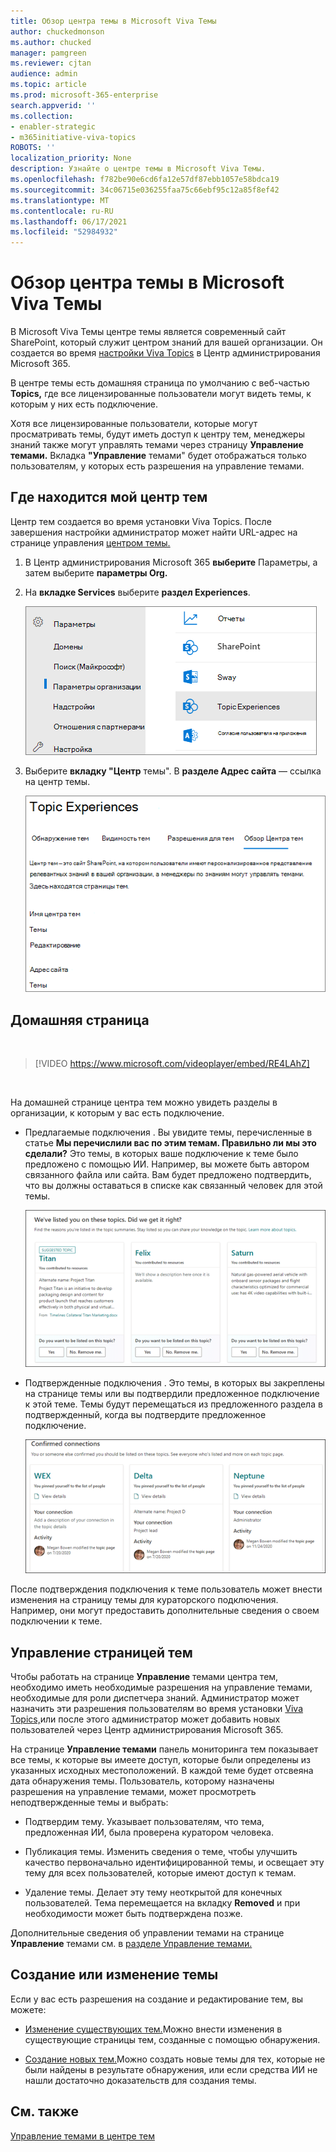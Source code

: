 ```yaml
---
title: Обзор центра темы в Microsoft Viva Темы
author: chuckedmonson
ms.author: chucked
manager: pamgreen
ms.reviewer: cjtan
audience: admin
ms.topic: article
ms.prod: microsoft-365-enterprise
search.appverid: ''
ms.collection:
- enabler-strategic
- m365initiative-viva-topics
ROBOTS: ''
localization_priority: None
description: Узнайте о центре темы в Microsoft Viva Темы.
ms.openlocfilehash: f782be90e6cd6fa12e57df87ebb1057e58bdca19
ms.sourcegitcommit: 34c06715e036255faa75c66ebf95c12a85f8ef42
ms.translationtype: MT
ms.contentlocale: ru-RU
ms.lasthandoff: 06/17/2021
ms.locfileid: "52984932"
---
```

# <a name="topic-center-overview-in-microsoft-viva-topics"></a>Обзор центра темы в Microsoft Viva Темы

В Microsoft Viva Темы центре темы является современный сайт SharePoint, который служит центром знаний для вашей организации. Он создается во время [настройки Viva Topics](set-up-topic-experiences.md) в Центр администрирования Microsoft 365.

В центре темы есть домашняя страница по умолчанию с веб-частью **Topics,** где все лицензированные пользователи могут видеть темы, к которым у них есть подключение. 

Хотя все лицензированные пользователи, которые могут просматривать темы, будут иметь доступ к центру тем, менеджеры знаний также могут управлять темами через страницу **Управление темами.** Вкладка **"Управление** темами" будет отображаться только пользователям, у которых есть разрешения на управление темами. 

## <a name="where-is-my-topic-center"></a>Где находится мой центр тем

Центр тем создается во время установки Viva Topics. После завершения настройки администратор может найти URL-адрес на странице управления [центром темы.](./topic-experiences-administration.md#to-access-topics-management-settings)


1. В Центр администрирования Microsoft 365 **выберите** Параметры, а затем выберите **параметры Org.**
2. На **вкладке Services** выберите **раздел Experiences**.

    ![Подключение к знаниям](../media/admin-org-knowledge-options-completed.png) 

3. Выберите **вкладку "Центр** темы". В **разделе Адрес сайта** — ссылка на центр темы.

    ![параметры знаний и сетей](../media/knowledge-network-settings-topic-center.png) 



## <a name="home-page"></a>Домашняя страница

</br>

> [!VIDEO https://www.microsoft.com/videoplayer/embed/RE4LAhZ]  

</br>


На домашней странице центра тем можно увидеть разделы в организации, к которым у вас есть подключение.

- Предлагаемые подключения . Вы увидите темы, перечисленные в статье **Мы перечислили вас по этим темам. Правильно ли мы это сделали?** Это темы, в которых ваше подключение к теме было предложено с помощью ИИ. Например, вы можете быть автором связанного файла или сайта. Вам будет предложено подтвердить, что вы должны оставаться в списке как связанный человек для этой темы.

   ![Предлагаемые подключения](../media/knowledge-management/my-topics.png) 
 
- Подтвержденные подключения . Это темы, в которых вы закреплены на странице темы или вы подтвердили предложенное подключение к этой теме. Темы будут перемещаться из предложенного раздела в подтвержденный, когда вы подтвердите предложенное подключение.
 
   ![Подтвержденные темы](../media/knowledge-management/my-topics-confirmed.png) 

После подтверждения подключения к теме пользователь может внести изменения на страницу темы для кураторского подключения. Например, они могут предоставить дополнительные сведения о своем подключении к теме.


## <a name="manage-topics-page"></a>Управление страницей тем

Чтобы работать на странице **Управление** темами центра тем, необходимо иметь необходимые разрешения на управление темами, необходимые для роли диспетчера знаний. Администратор может назначить эти разрешения пользователям во время установки [Viva Topics,](set-up-topic-experiences.md)или после этого администратор может добавить новых пользователей через Центр администрирования Microsoft 365. [](topic-experiences-knowledge-rules.md)

На странице **Управление темами** панель мониторинга тем показывает все темы, к которые вы имеете доступ, которые были определены из указанных исходных местоположений. В каждой теме будет отсвеяна дата обнаружения темы. Пользователь, которому назначены разрешения на управление темами, может просмотреть неподтвержденные темы и выбрать:

- Подтвердим тему. Указывает пользователям, что тема, предложенная ИИ, была проверена куратором человека.

- Публикация темы. Изменить сведения о теме, чтобы улучшить качество первоначально идентифицированной темы, и освещает эту тему для всех пользователей, которые имеют доступ к темам.
 
- Удаление темы. Делает эту тему неоткрытой для конечных пользователей. Тема перемещается на вкладку **Removed** и при необходимости может быть подтверждена позже. 

Дополнительные сведения об управлении темами на странице **Управление** темами см. в [разделе Управление темами.](manage-topics.md)

## <a name="create-or-edit-a-topic"></a>Создание или изменение темы

Если у вас есть разрешения на создание и редактирование тем, вы можете:

- [Изменение существующих тем.](edit-a-topic.md)Можно внести изменения в существующие страницы тем, созданные с помощью обнаружения.

- [Создание новых тем.](create-a-topic.md)Можно создать новые темы для тех, которые не были найдены в результате обнаружения, или если средства ИИ не нашли достаточно доказательств для создания темы.


## <a name="see-also"></a>См. также

[Управление темами в центре тем](manage-topics.md)

